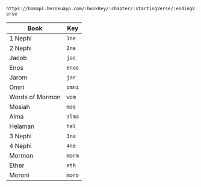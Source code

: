 ```https://bomapi.herokuapp.com/:bookKey/:chapter/:startingVerse/:endingVerse```


|Book|Key|
|-|-|
|1 Nephi|`1ne`|
|2 Nephi|`2ne`|
|Jacob|`jac`|
|Enos|`enos`|
|Jarom|`jar`|
|Omni|`omni`|
|Words of Mormon|`wom`|
|Mosiah|`mos`|
|Alma|`alma`|
|Helaman|`hel`|
|3 Nephi|`3ne`|
|4 Nephi|`4ne`|
|Mormon|`morm`|
|Ether|`eth`|
|Moroni|`moro`|
